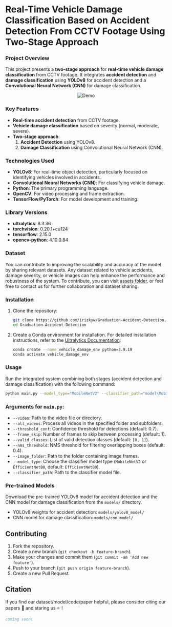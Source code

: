 
# Real-Time Vehicle Damage Classification Based on Accident Detection From CCTV Footage Using Two-Stage Approach

### Project Overview

This project presents a **two-stage approach** for **real-time vehicle damage classification** from CCTV footage. It integrates **accident detection** and **damage classification** using **YOLOv8** for accident detection and a **Convolutional Neural Network (CNN)** for damage classification.

<p align="center">
  <img src="https://github.com/irizkyw/Graduation-Accident-Detection/blob/main/assets/demo-gif.gif" alt="Demo">
</p>

### Key Features

- **Real-time accident detection** from CCTV footage.
- **Vehicle damage classification** based on severity (normal, moderate, severe).
- **Two-stage approach**:
  1. **Accident Detection** using YOLOv8.
  2. **Damage Classification** using Convolutional Neural Network (CNN).

### Technologies Used

- **YOLOv8**: For real-time object detection, particularly focused on identifying vehicles involved in accidents.
- **Convolutional Neural Networks (CNN)**: For classifying vehicle damage.
- **Python**: The primary programming language.
- **OpenCV**: For video processing and frame extraction.
- **TensorFlow/PyTorch**: For model development and training.

### Library Versions

- **ultralytics**: 8.3.36
- **torchvision**: 0.20.1+cu124
- **tensorflow**: 2.15.0
- **opencv-python**: 4.10.0.84

### Dataset

You can contribute to improving the scalability and accuracy of the model by sharing relevant datasets. Any dataset related to vehicle accidents, damage severity, or vehicle images can help enhance the performance and robustness of the system. To contribute, you can visit [assets folder](https://github.com/irizkyw/Graduation-Accident-Detection/tree/main/assets), or feel free to contact us for further collaboration and dataset sharing.
### Installation

1. Clone the repository:

    ```bash
    git clone https://github.com/irizkyw/Graduation-Accident-Detection.git
    cd Graduation-Accident-Detection
    ```

2. Create a Conda environment for installation. For detailed installation instructions, refer to the [Ultralytics Documentation](https://docs.ultralytics.com/quickstart/#install-ultralytics):

    ```bash
    conda create --name vehicle_damage_env python=3.9.19
    conda activate vehicle_damage_env
    ```

### Usage

Run the integrated system combining both stages (accident detection and damage classification) with the following command:

```bash
python main.py --model_type="MobileNetV2" --classifier_path="model\MobileNetV2.h5" --video="assets\videos\Testing Video.ts"
```

### Arguments for `main.py`:

- `--video`: Path to the video file or directory.
- `--all_videos`: Process all videos in the specified folder and subfolders.
- `--threshold_conf`: Confidence threshold for detections (default: 0.7).
- `--frame_skip`: Number of frames to skip between processing (default: 1).
- `--valid_classes`: List of valid detection classes (default: `[0, 1]`).
- `--nms_threshold`: NMS threshold for filtering overlapping boxes (default: 0.4).
- `--image_folder`: Path to the folder containing image frames.
- `--model_type`: Choose the classifier model type (`MobileNetV2` or `EfficientNetB0`, default: `EfficientNetB0`).
- `--classifier_path`: Path to the classifier model file.

### Pre-trained Models

Download the pre-trained YOLOv8 model for accident detection and the CNN model for damage classification from the `models/` directory.

- YOLOv8 weights for accident detection: `models/yolov8_model/`
- CNN model for damage classification: `models/cnn_model/`

## Contributing

1. Fork the repository.
2. Create a new branch (`git checkout -b feature-branch`).
3. Make your changes and commit them (`git commit -am 'Add new feature'`).
4. Push to your branch (`git push origin feature-branch`).
5. Create a new Pull Request.

## Citation
If you find our dataset/model/code/paper helpful, please consider citing our papers 📝 and staring us ⭐️！
```bib
coming soon!
```

